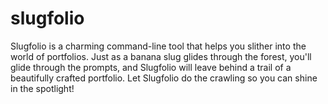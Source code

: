 # slugfolio
Slugfolio is a charming command-line tool that helps you slither into the world of portfolios. Just as a banana slug glides through the forest, you'll glide through the prompts, and Slugfolio will leave behind a trail of a beautifully crafted portfolio. Let Slugfolio do the crawling so you can shine in the spotlight!

